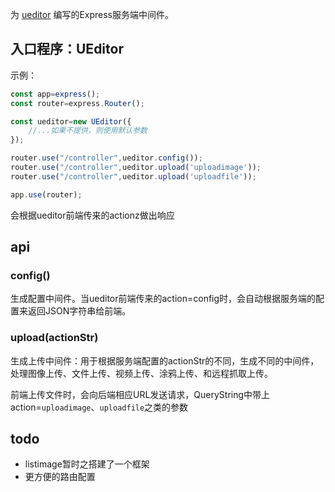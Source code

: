 
为 [ueditor](http://ueditor.baidu.com/website/) 编写的Express服务端中间件。

## 入口程序：UEditor

示例：

```JavaScript
const app=express();
const router=express.Router();

const ueditor=new UEditor({
    //...如果不提供，则使用默认参数
});

router.use("/controller",ueditor.config());
router.use("/controller",ueditor.upload('uploadimage'));
router.use("/controller",ueditor.upload('uploadfile'));

app.use(router);
```

会根据ueditor前端传来的actionz做出响应

## api

### config()

生成配置中间件。当ueditor前端传来的action=config时，会自动根据服务端的配置来返回JSON字符串给前端。

### upload(actionStr)

生成上传中间件：用于根据服务端配置的actionStr的不同，生成不同的中间件，处理图像上传、文件上传、视频上传、涂鸦上传、和远程抓取上传。

前端上传文件时，会向后端相应URL发送请求，QueryString中带上action=`uploadimage`、`uploadfile`之类的参数

## todo

* listimage暂时之搭建了一个框架
* 更方便的路由配置